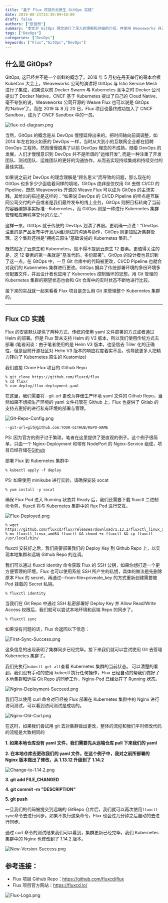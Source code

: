 ```yaml
---
title: "基于 Flux 项目的云原生 GitOps 实践"
date: 2019-08-21T15:39:09+10:00
draft: false
authors: ["张哲然"]
summary: "本文对 GitOps 理念进行了深入的理解和详细的介绍，并使用 Weaveworks 开源的 GitOps 工具 Flux 通过 Git 管理 Kubernetes 集群。"
tags: ["DevOps"]
categories: ["DevOps"]
keywords: ["Flux","GitOps","DevOps"]
---
```


## 什么是 GitOps?

GitOps, 这已经并不是一个新鲜的概念了。2018 年 5 月初在丹麦举行的哥本哈根 KubeCon 大会上，Weaveworks 公司的演讲将 GitOps 与 Istio Service Mesh 进行了集成，如果说以前 Docker Swarm 与 Kubernetes 竞争之时 Docker 公司提出了 Docker Native，CNCF 基于 Kubernetes 提出了自己的 Cloud Native，毫不夸张的说，Weaveworks 公司开源的 Weave Flux 也可以说是 GitOps 的‘Native’了。而在 2019 年 8 月 20 日，Flux 项目也最终成功加入了 CNCF Sandbox，成为了 CNCF Sandbox 中的一员。

![flux-cd-diagram.png](flux-cd-diagram.png)

当然，GitOps 的概念是从 DevOps 慢慢延伸出来的。把时间轴向前调调整，如 2014 年左右如火如荼的 DevOps 一样，当时从大到小的互联网企业都在招聘 DevOps 工程师。然而慢慢脱离了以前 DevOps 理念的不成熟，随着 DevOps 的发展，人们才慢慢意识到 DevOps 并不是所谓的"运维开发", 而是一种注重了开发团队、测试团队、运维团队的更好的沟通协作，从而去实现持续集成和持续交付的最佳实践。

如果说之前对 DevOps 的理念理解是"顾名思义"而导致的问题，那么现在的 GitOps 也多多少少面临着同样的境地，GitOps 绝非是仅仅用 Git 去做 CI/CD 的 Pipeline，既然 Weaveworks 开源的 Weave Flux 可以成为 GitOps 的主流实践，其给出的描述是这样的：“如果说 DevOps 的 CI/CD Pipeline 的终点是互联网公司交付的产品或者是我们最终发布的线上业务，GitOps 则把目标转向了当前的容器编排事实标准--Kubernetes，而 GitOps 则是一种进行 Kubernetes 集群管理和应用程序交付的方法。”

这样一来，GitOps 就于传统的 DevOps 划清了界限。更明确一点说：“DevOps 注重的是产品发布中开发/运维/测试的沟通与协作，GitOps 则更加贴近集群管理。这个集群还得是"拥抱云原生"基础设施的 Kubernetes 集群。”

既然贴近了云原生和 Kubernetes，就不得不提到云原生 12 要素。更值得关注的是，这 12 要素的第一条就是"基准代码，多份部署"。GitOps 的设计者也意识到了这一点，在 GitOps 中，一旦 Git 仓库中的代码被更改，CI/CD Pipeline 也就会对我们的 Kubernetes 集群进行更改。GitOps 摒弃了传统部署环境的多份环境多份配置文件，并且设计者也应用了 Kubernetes 控制循环的思想，用 Git 管理的 Kubernetes 集群的期望状态也会和 Git 仓库中的实时状态不断地进行比较。

接下来的实战就一起来看看 Flux 项目是怎么用 Git 来管理整个 Kubernetes 集群的。
***

## Flux CD 实践

Flux 的安装默认提供了两种方式，传统的使用 yaml 文件部署的方式或者通过 Helm 的部署。但是 Flux 暂未支持 Helm 的 V3 版本，所以我们使用传统方式去部署 (笔者闲谈：由于笔者使用的是 Helm V3 版本，也坚信去 Tiller 化的正确性，但是目前开源社区对 Helm V3 版本的响应程度着实不高，也导致更多人把精力转向了 Kubernetes 原生的 Kustomize)

我们直接 Clone Flux 项目的 Github Repo

```shell
% git clone https://github.com/fluxcd/flux
% cd flux/
% vim deploy/flux-deployment.yaml
```

在这里，我们需要将--git-url 更改为存储生产环境 yaml 文件的 Github Repo，当然如果不想把生产环境的 yaml 文件托管在 Github 上，Flux 也提供了 Gitlab 的支持去更好的进行私有环境的部署与管理。

![Git-Repo-Config.png](Git-Repo-Config.png)

```shell
--git-url=git@github.com:YOUR-GITHUB/REPO-NAME
```

PS: 因为官方的例子过于繁琐，笔者在这里提供了更直观的例子。这个例子很简单，只由一个 Nginx-Deployment 和带有 NodePort 的 Nginx-Service 组成，项目已经存储在[Github](https://github.com/youngercloud/flux-get-start-easy)

部署 Flux 到 Kubernetes 集群中

```shell
% kubectl apply -f deploy
```

PS: 如果使用 minikube 进行实验，请确保安装 socat

```shell
% yum install -y socat
```

确保 Flux Pod 进入 Running 状态并 Ready 后，我们还需要下载 fluxctl 二进制命令包，fluxctl 将与 Kubernetes 集群中的 flux Pod 进行交互。

![Flux-Deployed.png](Flux-Deployed.png)

```shell
% wget https://github.com/fluxcd/flux/releases/download/1.13.1/fluxctl_linux_amd64
% mv fluxctl_linux_amd64 fluxctl && chmod +x fluxctl && cp fluxctl /usr/local/bin/
```

fluxctl 安装好之后，我们需要部署我们的 Deploy Key 到 Github Repo 上，以实现本地集群和远端 Github Repo 的连调。


我们可以通过 fluxctl identity 命令获取 Flux 的 SSH 公钥，如果你想打造一个更方便管理的环境，Flux 也可以使用系统 SSH 所产生的私钥，具体的做法是先删除原本 Flux 的 secret，再通过--from-file=priveate_key 的方式重新创建需要被 Pod 挂载的 Secret 私钥。

```shell
% fluxctl identity
```

当我们在 Git Repo 中通过 SSH 私密部署好 Deploy Key 并 Allow Read/Write Access 权限后，我们就可以尝试本地环境和远端 Repo 的同步了。

```shell
% fluxctl sync
```

如果没有问题的话，Flux 会返回以下信息：

![First-Sync-Success.png](First-Sync-Success.png)

这条信息的出现表明了集群同步已经完毕。接下来我们就可以尝试使用 Git 去管理 Kubernetes 集群了。

我们先执行`kubectl get all`查看 Kubernetes 集群的当前状态。
可以清楚的看到，我们没有手动的使用 kubectl 执行任何操作，Flux 已经自动的帮我们做好了本地集群和远端 Git Repo 的同步工作，Nginx-Pod 已经处在了 Running 状态。

![Nginx-Deployment-Succeed.png](Nginx-Deployment-Succeed.png)

我们可以使用 curl 命令对已经被 Flux 部署在 Kubernetes 集群中的 Nginx 进行访问测试，可以看到访问测试是成功的。

![Nginx-Old-Curl.png](Nginx-Old-Curl.png) 	

在这时，如果我们尝试用 git 去对集群做出更改，整体的流程和我们平时修改代码的流程是大致相同的

**1. 如果本地仓库没有 yaml 文件，我们需要先从远端仓库 pull 下来我们的 yaml**

**2. 在本地仓库去更改我们的 yaml 文件，在这个例子中，我对之前所部署的 Nginx 版本做出了修改，从 1.13.12 升级到了 1.14.2**

![Change-to-1.14.2.png](Change-to-1.14.2.png)

**3. git add FILE_CHANGED**

**4. git commit -m "DESCRIPTION"**

**5. git push**

一旦我们的代码被提交到远端的 GitRepo 仓库后，我们就可以再次使用`fluxctl sync`命令去进行同步。如果不执行这条命令，Flux 也会过几分钟之后自动的去进行同步。

通过 curl 命令的测试结果我们可以看到，集群更新已经完毕，我们 Kubernetes 集群中的 Nginx 也修改到了 1.14.2 版本。

![New-Version-Success.png](New-Version-Success.png)

##  参考连接：
* Flux 项目 Github Repo：https://github.com/fluxcd/flux
* Flux 项目官方网站：https://fluxcd.io/


![Flux-Logo.png](Flux-Logo.png)
